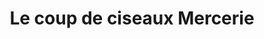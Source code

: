 ---
title: "Le coup de ciseaux Mercerie"
url: /wizernes/le-coup-de-ciseaux-mercerie/
shop: Textil
---